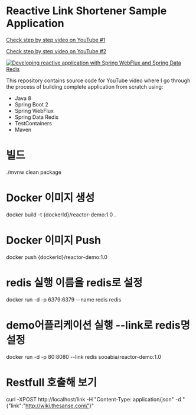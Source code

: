 # Reactive Link Shortener Sample Application

[Check step by step video on YouTube #1](https://www.youtube.com/watch?v=J9jQoFiP41A)

[Check step by step video on YouTube #2](https://youtu.be/fTIttl-Z4mk)



[![Developing reactive application with Spring WebFlux and Spring Data Redis](https://img.youtube.com/vi/KrxXdnCxiFg/0.jpg)](https://www.youtube.com/watch?v=KrxXdnCxiFg)

This repository contains source code for YouTube video where I go through the process of building complete application
from scratch using:

- Java 8
- Spring Boot 2
- Spring WebFlux
- Spring Data Redis
- TestContainers
- Maven


# 빌드
./mvnw clean package

# Docker 이미지 생성
docker build -t {dockerId}/reactor-demo:1.0 .

# Docker 이미지 Push
docker push {dockerId}/reactor-demo:1.0

# redis 실행 이름을 redis로 설정
docker run -d -p 6379:6379 --name redis redis

# demo어플리케이션 실행 --link로 redis명 설정
docker run -d -p 80:8080 --link redis sooabia/reactor-demo:1.0

# Restfull 호출해 보기
curl -XPOST http://localhost/link -H "Content-Type: application/json" -d "{\"link\":\"http://wiki.thesanse.com\"}"
